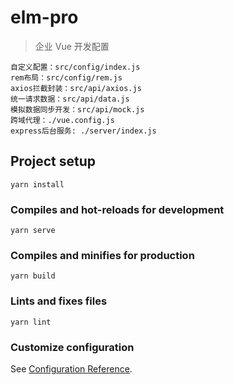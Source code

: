 # elm-pro

> 企业 Vue 开发配置

```
自定义配置：src/config/index.js
rem布局：src/config/rem.js
axios拦截封装：src/api/axios.js
统一请求数据：src/api/data.js
模拟数据同步开发：src/api/mock.js
跨域代理：./vue.config.js
express后台服务: ./server/index.js
```

## Project setup

```
yarn install
```

### Compiles and hot-reloads for development

```
yarn serve
```

### Compiles and minifies for production

```
yarn build
```

### Lints and fixes files

```
yarn lint
```

### Customize configuration

See [Configuration Reference](https://cli.vuejs.org/config/).
